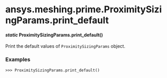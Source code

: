 # ansys.meshing.prime.ProximitySizingParams.print_default



#### *static* ProximitySizingParams.print_default()

Print the default values of `ProximitySizingParams` object.

### Examples

```pycon
>>> ProximitySizingParams.print_default()
```

<!-- !! processed by numpydoc !! -->
